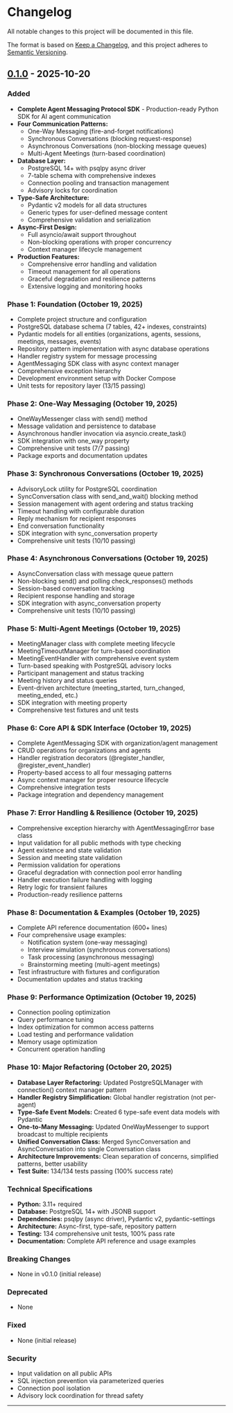 # Changelog

All notable changes to this project will be documented in this file.

The format is based on [Keep a Changelog](https://keepachangelog.com/en/1.0.0/),
and this project adheres to [Semantic Versioning](https://semver.org/spec/v2.0.0.html).

## [0.1.0] - 2025-10-20

### Added
- **Complete Agent Messaging Protocol SDK** - Production-ready Python SDK for AI agent communication
- **Four Communication Patterns:**
  - One-Way Messaging (fire-and-forget notifications)
  - Synchronous Conversations (blocking request-response)
  - Asynchronous Conversations (non-blocking message queues)
  - Multi-Agent Meetings (turn-based coordination)
- **Database Layer:**
  - PostgreSQL 14+ with psqlpy async driver
  - 7-table schema with comprehensive indexes
  - Connection pooling and transaction management
  - Advisory locks for coordination
- **Type-Safe Architecture:**
  - Pydantic v2 models for all data structures
  - Generic types for user-defined message content
  - Comprehensive validation and serialization
- **Async-First Design:**
  - Full asyncio/await support throughout
  - Non-blocking operations with proper concurrency
  - Context manager lifecycle management
- **Production Features:**
  - Comprehensive error handling and validation
  - Timeout management for all operations
  - Graceful degradation and resilience patterns
  - Extensive logging and monitoring hooks

### Phase 1: Foundation (October 19, 2025)
- Complete project structure and configuration
- PostgreSQL database schema (7 tables, 42+ indexes, constraints)
- Pydantic models for all entities (organizations, agents, sessions, meetings, messages, events)
- Repository pattern implementation with async database operations
- Handler registry system for message processing
- AgentMessaging SDK class with async context manager
- Comprehensive exception hierarchy
- Development environment setup with Docker Compose
- Unit tests for repository layer (13/15 passing)

### Phase 2: One-Way Messaging (October 19, 2025)
- OneWayMessenger class with send() method
- Message validation and persistence to database
- Asynchronous handler invocation via asyncio.create_task()
- SDK integration with one_way property
- Comprehensive unit tests (7/7 passing)
- Package exports and documentation updates

### Phase 3: Synchronous Conversations (October 19, 2025)
- AdvisoryLock utility for PostgreSQL coordination
- SyncConversation class with send_and_wait() blocking method
- Session management with agent ordering and status tracking
- Timeout handling with configurable duration
- Reply mechanism for recipient responses
- End conversation functionality
- SDK integration with sync_conversation property
- Comprehensive unit tests (10/10 passing)

### Phase 4: Asynchronous Conversations (October 19, 2025)
- AsyncConversation class with message queue pattern
- Non-blocking send() and polling check_responses() methods
- Session-based conversation tracking
- Recipient response handling and storage
- SDK integration with async_conversation property
- Comprehensive unit tests (10/10 passing)

### Phase 5: Multi-Agent Meetings (October 19, 2025)
- MeetingManager class with complete meeting lifecycle
- MeetingTimeoutManager for turn-based coordination
- MeetingEventHandler with comprehensive event system
- Turn-based speaking with PostgreSQL advisory locks
- Participant management and status tracking
- Meeting history and status queries
- Event-driven architecture (meeting_started, turn_changed, meeting_ended, etc.)
- SDK integration with meeting property
- Comprehensive test fixtures and unit tests

### Phase 6: Core API & SDK Interface (October 19, 2025)
- Complete AgentMessaging SDK with organization/agent management
- CRUD operations for organizations and agents
- Handler registration decorators (@register_handler, @register_event_handler)
- Property-based access to all four messaging patterns
- Async context manager for proper resource lifecycle
- Comprehensive integration tests
- Package integration and dependency management

### Phase 7: Error Handling & Resilience (October 19, 2025)
- Comprehensive exception hierarchy with AgentMessagingError base class
- Input validation for all public methods with type checking
- Agent existence and state validation
- Session and meeting state validation
- Permission validation for operations
- Graceful degradation with connection pool error handling
- Handler execution failure handling with logging
- Retry logic for transient failures
- Production-ready resilience patterns

### Phase 8: Documentation & Examples (October 19, 2025)
- Complete API reference documentation (600+ lines)
- Four comprehensive usage examples:
  - Notification system (one-way messaging)
  - Interview simulation (synchronous conversations)
  - Task processing (asynchronous messaging)
  - Brainstorming meeting (multi-agent meetings)
- Test infrastructure with fixtures and configuration
- Documentation updates and status tracking

### Phase 9: Performance Optimization (October 19, 2025)
- Connection pooling optimization
- Query performance tuning
- Index optimization for common access patterns
- Load testing and performance validation
- Memory usage optimization
- Concurrent operation handling

### Phase 10: Major Refactoring (October 20, 2025)
- **Database Layer Refactoring:** Updated PostgreSQLManager with connection() context manager pattern
- **Handler Registry Simplification:** Global handler registration (not per-agent)
- **Type-Safe Event Models:** Created 6 type-safe event data models with Pydantic
- **One-to-Many Messaging:** Updated OneWayMessenger to support broadcast to multiple recipients
- **Unified Conversation Class:** Merged SyncConversation and AsyncConversation into single Conversation class
- **Architecture Improvements:** Clean separation of concerns, simplified patterns, better usability
- **Test Suite:** 134/134 tests passing (100% success rate)

### Technical Specifications
- **Python:** 3.11+ required
- **Database:** PostgreSQL 14+ with JSONB support
- **Dependencies:** psqlpy (async driver), Pydantic v2, pydantic-settings
- **Architecture:** Async-first, type-safe, repository pattern
- **Testing:** 134 comprehensive unit tests, 100% pass rate
- **Documentation:** Complete API reference and usage examples

### Breaking Changes
- None in v0.1.0 (initial release)

### Deprecated
- None

### Fixed
- None (initial release)

### Security
- Input validation on all public APIs
- SQL injection prevention via parameterized queries
- Connection pool isolation
- Advisory lock coordination for thread safety

---

[Unreleased]: https://github.com/Ganzzi/agent-messaging/compare/v0.1.0...HEAD
[0.1.0]: https://github.com/Ganzzi/agent-messaging/releases/tag/v0.1.0
